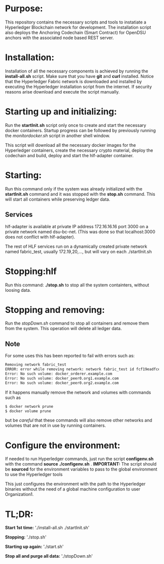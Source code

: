 ﻿# Purpose:

This repository contains the necessary scripts and tools to instatiate a Hyperledger Blockchain network for development.
The installation script also deploys the Anchoring Codechain (Smart Contract) for OpenDSU anchors with the associated node based REST server.

# Installation:

Installation of all the necessary components is achieved by running the **install-all.sh** script. Make sure that you have **git** and **curl** installed.
Notice that the Hyperledger Fabric network is downloaded and installed by executing the Hyperledger installation script from the internet. If security reasons arise download and execute the script manually.

# Starting up and initializing:

Run the **startInit.sh** script only once to create and start the necessary docker containers.
Startup progress can be followed by previously running the *monitordocker.sh* script in another shell window.

This script will download all the necessary docker images for the Hyperledger containers, create the necessary crypto material, deploy the codechain and build, deploy and start the hlf-adapter container.

# Starting:

Run this command only if the system was already initialized with the **startInit.sh** command and it was stopped with the **stop.sh** command. This will start all containers while preserving ledger data.

## Services

hlf-adapter is available at private IP address 172.16.16.16 port 3000 on a private network named dsu-bc-net. (This was done so that localhost:3000 does not conflict with hlf-adapter).

The rest of HLF services run on a dynamically created private network named fabric_test, usually 172.19,20,..., but will vary on each ./startInit.sh

# Stopping:hlf

Run this command: **./stop.sh** to stop all the system containters, without loosing data.

# Stopping and removing:

Run the *stopDown.sh* command to stop all containers and remove them from the system. This operation will delete all ledger data.

## Note

For some uses this has been reported to fail with errors such as:
```txt
Removing network fabric_test
ERROR: error while removing network: network fabric_test id fcf19eadfcea1635308b69394e3eea32dbf42171c9abb48948a2b386c4325030 has active endpoints
Error: No such volume: docker_orderer.example.com
Error: No such volume: docker_peer0.org1.example.com
Error: No such volume: docker_peer0.org2.example.com
```

If it happens manually remove the network and volumes with commands such as 
```sh
$ docker network prune
$ docker volume prune
```
but be *careful* that these commands will also remove other networks
and volumes that are not in use by running containers.

# Configure the environment:

If needed to run Hyperledger commands, just run the script **configenv.sh** with the command **source ./configenv.sh** . **IMPORTANT:** The script should be **sourced** for the environment variables to pass to the global environment to use the Hyperledger tools

This just configures the environment with the path to the Hyperledger binaries without the need of a global machine configuration to user Organization1.

# TL;DR:

**Start 1st time:**
 './install-all.sh
./startInit.sh'

**Stopping:**
 './stop.sh'

**Starting up again:**
 './start.sh'

**Stop all and purge all data:**
 './stopDown.sh'
